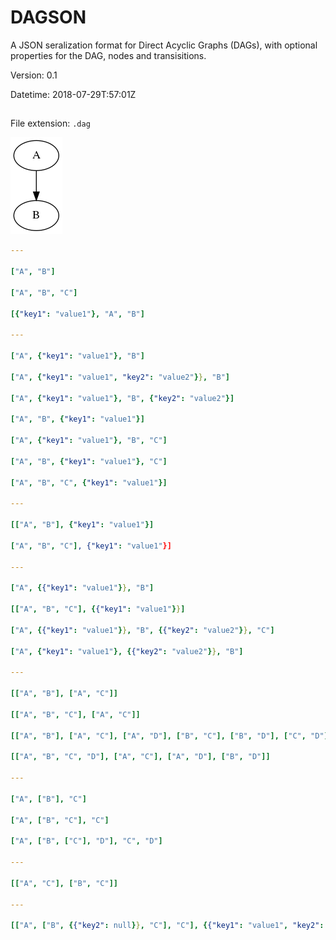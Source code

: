 # DAGSON
A JSON seralization format for Direct Acyclic Graphs (DAGs), with optional properties for the DAG, nodes and transisitions.

Version: 0.1

Datetime: 2018-07-29T:57:01Z

##
File extension: `.dag`

![test](imgs/1.png)

```yaml
---

["A", "B"]

["A", "B", "C"]

[{"key1": "value1"}, "A", "B"]

---

["A", {"key1": "value1"}, "B"]

["A", {"key1": "value1", "key2": "value2"}}, "B"]

["A", {"key1": "value1"}, "B", {"key2": "value2"}]

["A", "B", {"key1": "value1"}]

["A", {"key1": "value1"}, "B", "C"]

["A", "B", {"key1": "value1"}, "C"]

["A", "B", "C", {"key1": "value1"}]

---

[["A", "B"], {"key1": "value1"}]

["A", "B", "C"], {"key1": "value1"}]

---

["A", {{"key1": "value1"}}, "B"]

[["A", "B", "C"], {{"key1": "value1"}}]

["A", {{"key1": "value1"}}, "B", {{"key2": "value2"}}, "C"]

["A", {"key1": "value1"}, {{"key2": "value2"}}, "B"]

---

[["A", "B"], ["A", "C"]]

[["A", "B", "C"], ["A", "C"]]

[["A", "B"], ["A", "C"], ["A", "D"], ["B", "C"], ["B", "D"], ["C", "D"]]

[["A", "B", "C", "D"], ["A", "C"], ["A", "D"], ["B", "D"]]

---

["A", ["B"], "C"]

["A", ["B", "C"], "C"]

["A", ["B", ["C"], "D"], "C", "D"]

---

[["A", "C"], ["B", "C"]]

---

[["A", ["B", {{"key2": null}}, "C"], "C"], {{"key1": "value1", "key2": "value2"}}]
```
